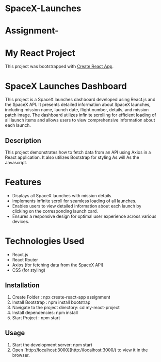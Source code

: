 # SpaceX-Launches
# Assignment-
# My React Project

This project was bootstrapped with [Create React App](https://github.com/surajbaride/Assignment-/tree/main).

# SpaceX Launches Dashboard

This project is a SpaceX launches dashboard developed using React.js and the SpaceX API. It presents detailed information about SpaceX launches, including mission name, launch date, flight number, details, and mission patch image. The dashboard utilizes infinite scrolling for efficient loading of all launch items and allows users to view comprehensive information about each launch.

## Description

This project demonstrates how to fetch data from an API using Axios in a React application. It also utilizes Bootstrap for styling As will As the Javascript.

# Features

- Displays all SpaceX launches with mission details.
- Implements infinite scroll for seamless loading of all launches.
- Enables users to view detailed information about each launch by clicking on the corresponding launch card.
- Ensures a responsive design for optimal user experience across various devices.

# Technologies Used

- React.js
- React Router
- Axios (for fetching data from the SpaceX API)
- CSS (for styling)
  
## Installation

1. Create Folder : npx create-react-app assignment
2. Install Bootstrap : npm install bootstrap
3. Navigate to the project directory: cd my-react-project
4. Install dependencies: npm install
5. Start Project : npm start

## Usage

1. Start the development server: npm start
2. Open [[http://localhost:3000](http://localhost:3000/)](http://localhost:3000/) to view it in the browser.
